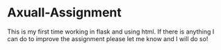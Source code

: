 # Axuall-Assignment

This is my first time working in flask and using html. If there is anything I can do to improve the assignment please let me know and I will do so!

